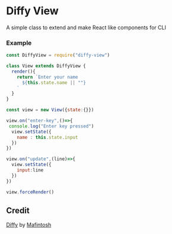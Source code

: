 # Diffy View

 A simple class to extend and make React like components for CLI

### Example

``` js
const DiffyView = require("diffy-view")

class View extends DiffyView {
  render(){
    return `Enter your name
      ${this.state.name || ""}
    `
  }
}

const view = new View({state:{}})

view.on("enter-key",()=>{
 console.log("Enter key pressed")
  view.setState({
    name : this.state.input
  })
})

view.on("update",(line)=>{
  view.setState({
    input:line
  }) 
})

view.forceRender()
```

## Credit
[Diffy](https://github.com/mafintosh/diffy) by [Mafintosh](https://github.com/mafintosh)

